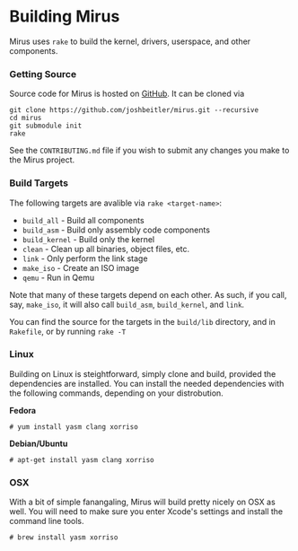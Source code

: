 # Building Mirus
Mirus uses `rake` to build the kernel, drivers, userspace, and other components.

### Getting Source
Source code for Mirus is hosted on [GitHub](https://github.com/joshbeitler/mirus).  It can be cloned via

```
git clone https://github.com/joshbeitler/mirus.git --recursive
cd mirus
git submodule init
rake
```

See the `CONTRIBUTING.md` file if you wish to submit any changes you make to the Mirus project.

### Build Targets
The following targets are avalible via `rake <target-name>`:
* `build_all` - Build all components
* `build_asm` - Build only assembly code components
* `build_kernel` - Build only the kernel
* `clean` - Clean up all binaries, object files, etc.
* `link` - Only perform the link stage
* `make_iso` - Create an ISO image
* `qemu` - Run in Qemu

Note that many of these targets depend on each other.  As such, if you call, say, `make_iso`, it will also call `build_asm`, `build_kernel`, and `link`.

You can find the source for the targets in the `build/lib` directory, and in `Rakefile`, or by running `rake -T`

### Linux
Building on Linux is steightforward, simply clone and build, provided the dependencies are installed.  You can install
the needed dependencies with the following commands, depending on your distrobution.

**Fedora**
```
# yum install yasm clang xorriso
```

**Debian/Ubuntu**
```
# apt-get install yasm clang xorriso
```

### OSX
With a bit of simple fanangaling, Mirus will build pretty nicely on OSX as well.  You will need to make sure you enter
Xcode's settings and install the command line tools.

```
# brew install yasm xorriso
```
